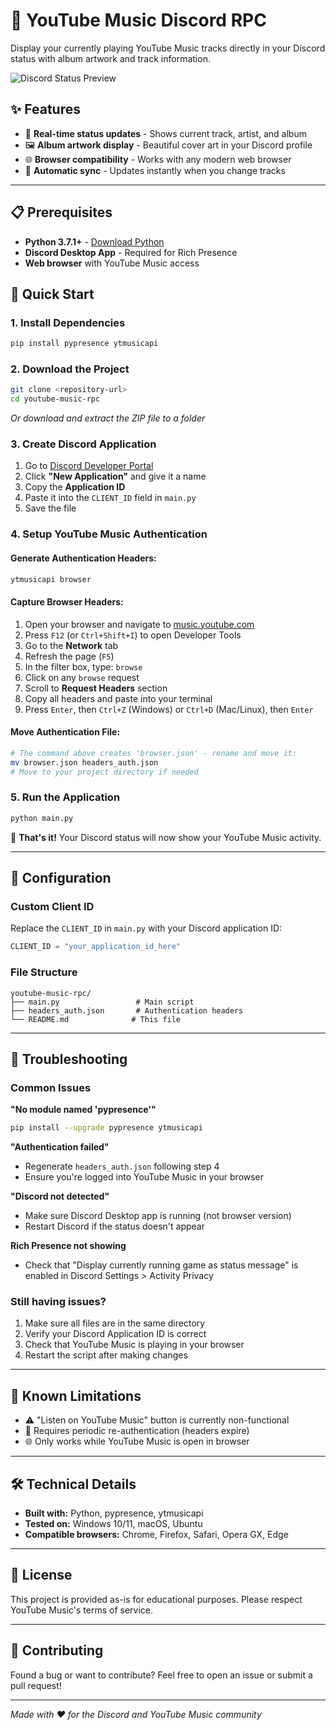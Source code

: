 # 🎵 YouTube Music Discord RPC

Display your currently playing YouTube Music tracks directly in your Discord status with album artwork and track information.

![Discord Status Preview](https://via.placeholder.com/400x100/7289da/ffffff?text=Now+Playing+on+YouTube+Music)

## ✨ Features

- 🎵 **Real-time status updates** - Shows current track, artist, and album
- 🖼️ **Album artwork display** - Beautiful cover art in your Discord profile
- 🌐 **Browser compatibility** - Works with any modern web browser
- 🔄 **Automatic sync** - Updates instantly when you change tracks

---

## 📋 Prerequisites

- **Python 3.7.1+** - [Download Python](https://www.python.org/downloads/)
- **Discord Desktop App** - Required for Rich Presence
- **Web browser** with YouTube Music access

## 🚀 Quick Start

### 1. Install Dependencies
```bash
pip install pypresence ytmusicapi
```

### 2. Download the Project
```bash
git clone <repository-url>
cd youtube-music-rpc
```
*Or download and extract the ZIP file to a folder*

### 3. Create Discord Application
1. Go to [Discord Developer Portal](https://discord.com/developers/applications)
2. Click **"New Application"** and give it a name
3. Copy the **Application ID**
4. Paste it into the `CLIENT_ID` field in `main.py`
5. Save the file

### 4. Setup YouTube Music Authentication

#### Generate Authentication Headers:
```bash
ytmusicapi browser
```

#### Capture Browser Headers:
1. Open your browser and navigate to [music.youtube.com](https://music.youtube.com)
2. Press `F12` (or `Ctrl+Shift+I`) to open Developer Tools
3. Go to the **Network** tab
4. Refresh the page (`F5`)
5. In the filter box, type: `browse`
6. Click on any `browse` request
7. Scroll to **Request Headers** section
8. Copy all headers and paste into your terminal
9. Press `Enter`, then `Ctrl+Z` (Windows) or `Ctrl+D` (Mac/Linux), then `Enter`

#### Move Authentication File:
```bash
# The command above creates 'browser.json' - rename and move it:
mv browser.json headers_auth.json
# Move to your project directory if needed
```

### 5. Run the Application
```bash
python main.py
```

🎉 **That's it!** Your Discord status will now show your YouTube Music activity.

---

## 🔧 Configuration

### Custom Client ID
Replace the `CLIENT_ID` in `main.py` with your Discord application ID:
```python
CLIENT_ID = "your_application_id_here"
```

### File Structure
```
youtube-music-rpc/
├── main.py                 # Main script
├── headers_auth.json       # Authentication headers
└── README.md              # This file
```

---

## 🐛 Troubleshooting

### Common Issues

**"No module named 'pypresence'"**
```bash
pip install --upgrade pypresence ytmusicapi
```

**"Authentication failed"**
- Regenerate `headers_auth.json` following step 4
- Ensure you're logged into YouTube Music in your browser

**"Discord not detected"**
- Make sure Discord Desktop app is running (not browser version)
- Restart Discord if the status doesn't appear

**Rich Presence not showing**
- Check that "Display currently running game as status message" is enabled in Discord Settings > Activity Privacy

### Still having issues?
1. Make sure all files are in the same directory
2. Verify your Discord Application ID is correct
3. Check that YouTube Music is playing in your browser
4. Restart the script after making changes

---

## 📝 Known Limitations

- ⚠️ "Listen on YouTube Music" button is currently non-functional
- 🔄 Requires periodic re-authentication (headers expire)
- 🌐 Only works while YouTube Music is open in browser

---

## 🛠️ Technical Details

- **Built with:** Python, pypresence, ytmusicapi
- **Tested on:** Windows 10/11, macOS, Ubuntu
- **Compatible browsers:** Chrome, Firefox, Safari, Opera GX, Edge

---

## 📄 License

This project is provided as-is for educational purposes. Please respect YouTube Music's terms of service.

---

## 🤝 Contributing

Found a bug or want to contribute? Feel free to open an issue or submit a pull request!

---

*Made with ❤️ for the Discord and YouTube Music community*
